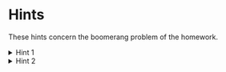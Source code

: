 # Hints

These hints concern the boomerang problem of the homework.

<details>
  <summary>Hint 1</summary>
    If you have n points equidistant from point j, then there are n*(n-1) total boomerangs with j at the center.
</details>

<details>
  <summary>Hint 2</summary>
    How can you use Hashmaps to your advantage for this problem?
</details>